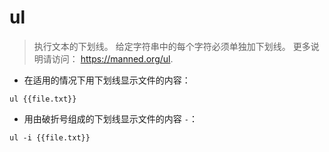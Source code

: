 # ul

> 执行文本的下划线。
> 给定字符串中的每个字符必须单独加下划线。
> 更多说明请访问： <https://manned.org/ul>.

- 在适用的情况下用下划线显示文件的内容：

`ul {{file.txt}}`

- 用由破折号组成的下划线显示文件的内容 `-`：

`ul -i {{file.txt}}`

